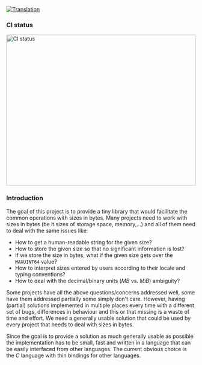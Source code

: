 [![Translation](https://translate.fedoraproject.org/widgets/blivet/-/libbytesize/svg-badge.svg)](https://translate.fedoraproject.org/engage/blivet/)
### CI status

<img alt="CI status" src="https://fedorapeople.org/groups/storage_apis/statuses/libbytesize-master.svg" width="100%" height="400ex" />


### Introduction

 The goal of this project is to provide a tiny library that would facilitate the
common operations with sizes in bytes. Many projects need to work with sizes in
bytes (be it sizes of storage space, memory,...) and all of them need to deal
with the same issues like:

* How to get a human-readable string for the given size?
* How to store the given size so that no significant information is lost?
* If we store the size in bytes, what if the given size gets over the ``MAXUINT64``
  value?
* How to interpret sizes entered by users according to their locale and typing
  conventions?
* How to deal with the decimal/binary units (*MB* vs. *MiB*) ambiguity?

Some projects have all the above questions/concerns addressed well, some have
them addressed partially some simply don't care. However, having (partial)
solutions implemented in multiple places every time with a different set of
bugs, differences in behaviour and this or that missing is a waste of time and
effort. We need a generally usable solution that could be used by every project
that needs to deal with sizes in bytes.

Since the goal is to provide a solution as much generally usable as possible the
implementation has to be small, fast and written in a language that can be
easily interfaced from other languages. The current obvious choice is the *C*
language with thin bindings for other languages.

